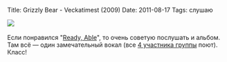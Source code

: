 Title: Grizzly Bear - Veckatimest (2009)
Date: 2011-08-17
Tags: слушаю

<div class="text"><img src="http://dl.dropbox.com/u/140528/site/veckatimest.jpg" /><br /><br />
Если понравился "<a href="http://spleaner.appspot.com/note/grizzly-bear-ready-able">Ready, Able</a>", то очень советую послушать и альбом. Там всё — один замечательный вокал (все <a href="http://en.wikipedia.org/wiki/Grizzly_Bear_(band)">4 участника группы</a> поют). Класс!</div>